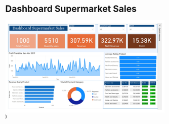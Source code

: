 # Dashboard Supermarket Sales

![image](https://github.com/Rslnrafi/Supermarket-Sales/blob/8b07167d4bf1bfc34fe508152c1e988e28b2fac8/Display%20Dashboard.jpg))
